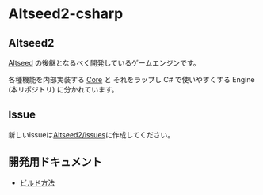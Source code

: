 # Altseed2-csharp

## Altseed2

 [Altseed](https://github.com/altseed/Altseed) の後継となるべく開発しているゲームエンジンです。

各種機能を内部実装する [Core](https://github.com/altseed/Altseed2) と それをラップし C# で使いやすくする Engine (本リポジトリ) に分かれています。

## Issue
新しいissueは[Altseed2/issues](https://github.com/altseed/Altseed2/issues)に作成してください。

## 開発用ドキュメント

* [ビルド方法](Documents/HowToBuild_Ja.md)

